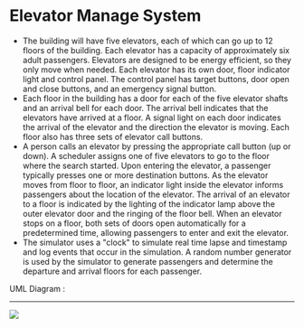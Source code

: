 # Elevator Manage System
- The building will have five elevators, each of which can go up to 12 floors of the building. Each elevator has a capacity of approximately six adult passengers. Elevators are designed to be energy efficient, so they only move when needed. Each elevator has its own door, floor indicator light and control panel. The control panel has target buttons, door open and close buttons, and an emergency signal button.
- Each floor in the building has a door for each of the five elevator shafts and an arrival bell for each door. The arrival bell indicates that the elevators have arrived at a floor. A signal light on each door indicates the arrival of the elevator and the direction the elevator is moving. Each floor also has three sets of elevator call buttons.
- A person calls an elevator by pressing the appropriate call button (up or down). A scheduler assigns one of five elevators to go to the floor where the search started. Upon entering the elevator, a passenger typically presses one or more destination buttons. As the elevator moves from floor to floor, an indicator light inside the elevator informs passengers about the location of the elevator. The arrival of an elevator to a floor is indicated by the lighting of the indicator lamp above the outer elevator door and the ringing of the floor bell. When an elevator stops on a floor, both sets of doors open automatically for a predetermined time, allowing passengers to enter and exit the elevator.
- The simulator uses a "clock" to simulate real time lapse and timestamp and log events that occur in the simulation. A random number generator is used by the simulator to generate passengers and determine the departure and arrival floors for each passenger.

UML Diagram :

---
![](https://github.com/BBilgeKaplan/PatikaDev/blob/main/OPP/UML%20Diagrams/ElevatorManage.PNG)